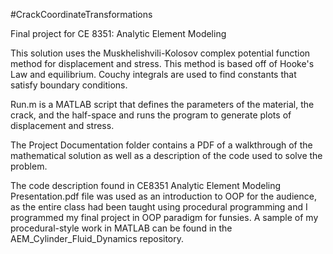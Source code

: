#CrackCoordinateTransformations

Final project for CE 8351: Analytic Element Modeling 

This solution uses the Muskhelishvili-Kolosov complex potential function method for displacement and stress. 
This method is based off of Hooke's Law and equilibrium.
Couchy integrals are used to find constants that satisfy boundary conditions. 

Run.m is a MATLAB script that defines the parameters of the material, the crack, and the half-space and runs the program to generate plots of displacement and stress.

The Project Documentation folder contains a PDF of a walkthrough of the mathematical solution as well as a description of the code used to solve the problem. 

The code description found in CE8351 Analytic Element Modeling Presentation.pdf file was used as an introduction to OOP for the audience, as the entire class had been taught using procedural programming and I programmed my final project in OOP paradigm for funsies. A sample of my procedural-style work in MATLAB can be found in the AEM_Cylinder_Fluid_Dynamics repository. 
